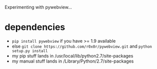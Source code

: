 Experimenting with pywebview...

# dependencies
* `pip install pywebview` if you have >= 1.9 available
* else `git clone https://github.com/r0x0r/pywebview.git` and `python setup.py install`
* my pip stuff lands in /usr/local/lib/python2.7/site-packages
* my manual stuff lands in /Library/Python/2.7/site-packages

